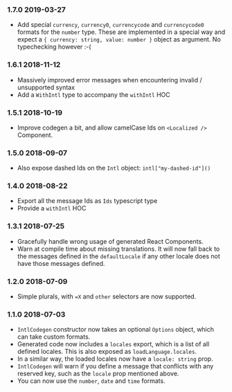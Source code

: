 ### 1.7.0 2019-03-27

- Add special `currency`, `currency0`, `currencycode` and `currencycode0` formats
  for the `number` type.
  These are implemented in a special way and expect a
  `{ currency: string, value: number }` object as argument. No typechecking however :-(

### 1.6.1 2018-11-12

- Massively improved error messages when encountering invalid / unsupported syntax
- Add a `WithIntl` type to accompany the `withIntl` HOC

### 1.5.1 2018-10-19

- Improve codegen a bit, and allow camelCase Ids on `<Localized />` Component.

### 1.5.0 2018-09-07

- Also expose dashed Ids on the `Intl` object: `intl["my-dashed-id"]()`

### 1.4.0 2018-08-22

- Export all the message Ids as `Ids` typescript type
- Provide a `withIntl` HOC

### 1.3.1 2018-07-25

- Gracefully handle wrong usage of generated React Components.
- Warn at compile time about missing translations. It will now fall back to the
  messages defined in the `defaultLocale` if any other locale does not have those
  messages defined.

### 1.2.0 2018-07-09

- Simple plurals, with `=X` and `other` selectors are now supported.

### 1.1.0 2018-07-03

- `IntlCodegen` constructor now takes an optional `Options` object, which can take
  custom formats.
- Generated code now includes a `locales` export, which is a list of all defined locales.
  This is also exposed as `loadLanguage.locales`.
- In a similar way, the loaded locales now have a `locale: string` prop.
- `IntlCodegen` will warn if you define a message that conflicts with any reserved key,
  such as the `locale` prop mentioned above.
- You can now use the `number`, `date` and `time` formats.

